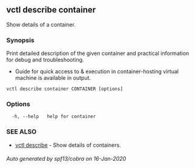 ## vctl describe container

Show details of a container.

### Synopsis

Print detailed description of the given container and practical information for debug and troubleshooting.
* Guide for quick access to & execution in container-hosting virtual machine is available in output. 

```
vctl describe container CONTAINER [options]
```

### Options

```
  -h, --help   help for container
```

### SEE ALSO

* [vctl describe](vctl_describe.md)	 - Show details of containers.

###### Auto generated by spf13/cobra on 16-Jan-2020
